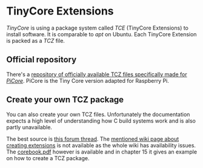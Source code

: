 # TinyCore Extensions

_TinyCore_ is using a package system called _TCE_ (TinyCore Extensions) to install software. It is comparable to _apt_ on Ubuntu. Each TinyCore Extension is packed as a _TCZ_ file.

## Official repository

There's a [repository of officially available TCZ files specifically made for _PiCore_](http://tinycorelinux.net/9.x/armv6/tcz/). PiCore is the Tiny Core version adapted for Raspberry Pi.

## Create your own TCZ package

You can also create your own TCZ files. Unfortunately the documentation expects a high level of understanding how C build systems work and is also partly unavailable.

The best source is [this forum thread](http://forum.tinycorelinux.net/index.php/topic,17585.msg105532.html). The [mentioned wiki page about creating extensions](http://wiki.tinycorelinux.net/wiki:creating_extensions) is not available as the whole wiki has availability issues. The [corebook.pdf](tinycorelinux.net/corebook.pdf) however is available and in chapter 15 it gives an example on how to create a TCZ package.
